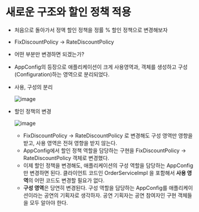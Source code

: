 # 새로운 구조와 할인 정책 적용

* 처음으로 돌아가서 정액 할인 정책을 정률 % 할인 정책으로 변경해보자

* FixDiscountPolicy -> RateDiscountPolicy

* 어떤 부분만 변경하면 되겠는가?

* AppConfig의 등장으로 애플리케이션이 크게 사용영역과, 객체를 생성하고 구성(Configuration)하는 영역으로 분리되었다.

* 사용, 구성의 분리

  ![image](https://user-images.githubusercontent.com/75933619/148062088-3a9d877b-40f0-4a6c-b802-88237d0d6933.png)

* 할인 정책의 변경

  ![image](https://user-images.githubusercontent.com/75933619/148063499-3ab9c480-686e-4dde-92c8-12611216e381.png)

  * FixDiscountPolicy -> RateDiscountPolicy 로 변경해도 구성 영역만 영향을 받고, 사용 영역은 전혀 영향을 받지 않는다.
  * AppConfig에서 할인 정책 역할을 담당하는 구현을 FixDiscountPolicy -> RateDiscountPolicy 객체로 변경했다.
  * 이제 할인 정책을 변경해도, 애플리케이션의 구성 역할을 담당하는 AppConfig만 변경하면 된다. 클라이언트 코드인 OrderServiceImpl 을 포함해서 **사용 영역**의 어떤 코드도 변경할 필요가 없다.
  * **구성 영역**은 당연히 변경된다. 구성 역할을 담당하는 AppConfig를 애플리케이션이라는 공연의 기획자로 생각하자. 공연 기획자는 공연 참여자인 구현 객체들을 모두 알아야 한다.

